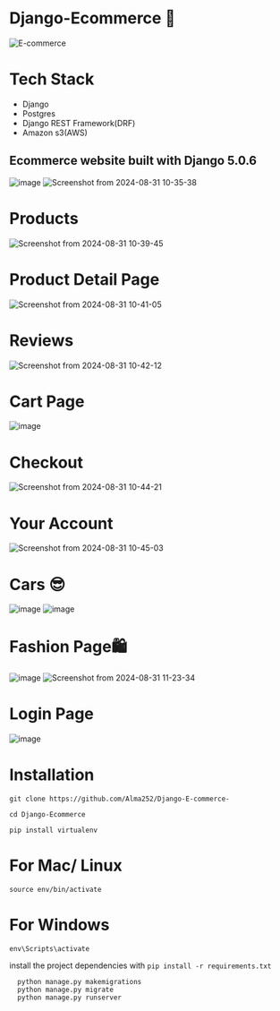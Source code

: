 # Django-Ecommerce 🛒
![E-commerce](https://github.com/user-attachments/assets/9e2fcdea-7f12-4318-92c5-1ed296def569)
# Tech Stack
+ Django
+ Postgres
+ Django REST Framework(DRF)
+ Amazon s3(AWS)
  

## Ecommerce website built with Django 5.0.6

![image](https://github.com/user-attachments/assets/afd5cf29-8c08-4485-b4e6-d2c1b5078cb6)
![Screenshot from 2024-08-31 10-35-38](https://github.com/user-attachments/assets/b334627e-c887-482f-bedd-bd940e0b6d2b)

# Products
![Screenshot from 2024-08-31 10-39-45](https://github.com/user-attachments/assets/b302c4d0-9049-4180-b915-9ca09b61f8bd)

# Product Detail Page
![Screenshot from 2024-08-31 10-41-05](https://github.com/user-attachments/assets/ebff1f8a-9262-4770-a95f-5e539e5ff3a2)

# Reviews
![Screenshot from 2024-08-31 10-42-12](https://github.com/user-attachments/assets/bc03371c-c2ab-4370-ba6b-2dd4c8193589)

# Cart Page
![image](https://github.com/user-attachments/assets/1f72c0fb-c579-4fc6-ad56-797b10274ee9)


# Checkout
![Screenshot from 2024-08-31 10-44-21](https://github.com/user-attachments/assets/e6b979ec-c40a-4381-be9a-57c605257ac4)

# Your Account
![Screenshot from 2024-08-31 10-45-03](https://github.com/user-attachments/assets/55c3a4a6-62de-4cb1-9e54-7f0af4e572c6)

# Cars 😎
![image](https://github.com/user-attachments/assets/863d37f5-2b0f-4cc1-9ac2-3a9cc69bf1ca)
![image](https://github.com/user-attachments/assets/8277b475-57d9-40ff-b565-bb668e2f2d66)

# Fashion Page🛍
![image](https://github.com/user-attachments/assets/b33549c0-5d65-4aa0-9f8e-24587ea548b1)
![Screenshot from 2024-08-31 11-23-34](https://github.com/user-attachments/assets/e3378620-2122-4762-931d-3b64bbb0a812)



# Login Page
![image](https://github.com/user-attachments/assets/03e8292c-fc49-49c8-92a1-69c5174732f5)

# Installation
`git clone https://github.com/Alma252/Django-E-commerce-`

`cd Django-Ecommerce`

`pip install virtualenv`

# For Mac/ Linux 
`source env/bin/activate`

# For Windows
`env\Scripts\activate`

install the project dependencies with
`pip install -r requirements.txt`

```
  python manage.py makemigrations
  python manage.py migrate
  python manage.py runserver
```
